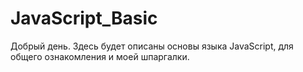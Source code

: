 # JavaScript_Basic
Добрый день.
Здесь будет описаны основы языка JavaScript, для общего ознакомления и моей шпаргалки.
